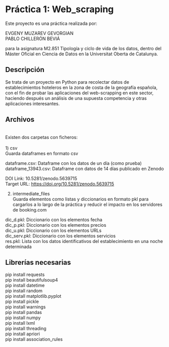 # Práctica 1: Web_scraping

Este proyecto es una práctica realizada por:<br>

EVGENY MUZAREV GEVORGIAN<br>
PABLO CHILLERÓN BEVIÁ<br>

para la asignatura M2.851 Tipología y ciclo de vida de los datos, dentro del Máster Oficial en Ciencia de Datos en la Universitat Oberta de Catalunya.<br>

## Descripción

Se trata de un proyecto en Python para recolectar datos de establecimientos hoteleros en la zona de costa de la geografía española, con el fin de probar las aplicaciones del web-scrapping en este sector, haciendo después un análisis de una supuesta competencia y otras aplicaciones interesantes.<br>

## Archivos
<br>
Existen dos carpetas con ficheros:<br>
<br>
1) csv<br>
Guarda dataframes en formato csv<br>


dataframe.csv: Dataframe con los datos de un día (como prueba)<br>
dataframe_13943.csv: Dataframe con datos de 14 días publicado en Zenodo<br>

DOI Link: 10.5281/zenodo.5639715<br>
Target URL: https://doi.org/10.5281/zenodo.5639715<br>

2) intermediate_files<br>
Guarda elementos como listas y diccionarios en formato pkl para cargarlos a lo largo de la práctica y reducir el impacto en los servidores de booking.com<br>


dic_d.pkl: Diccionario con los elementos fecha<br>
dic_p.pkl: Diccionario con los elementos precios<br>
dic_u.pkl: Diccionario con los elementos URLs<br>
dic_serv.pkl: Diccionario con los elementos servicios<br>
res.pkl: Lista con los datos identificativos del establecimiento en una noche determinada<br>

## Librerías necesarias<br>
pip install requests<br>
pip install beautifulsoup4<br>
pip install datetime<br>
pip install random<br>
pip install matplotlib.pyplot<br>
pip install pickle<br>
pip install warnings<br>
pip install pandas<br>
pip install numpy<br>
pip install lxml<br>
pip install threading<br>
pip install apriori<br>
pip install association_rules<br>
